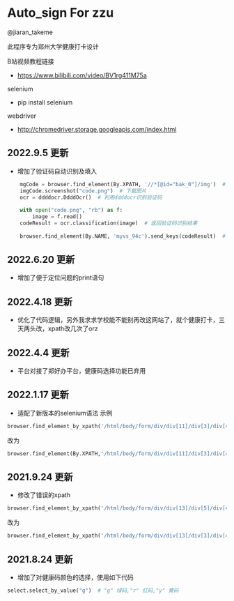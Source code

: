 # Auto_sign For zzu
@jiaran_takeme

此程序专为郑州大学健康打卡设计

B站视频教程链接
* https://www.bilibili.com/video/BV1rg411M75a

selenium
* pip  install selenium

webdriver
* http://chromedriver.storage.googleapis.com/index.html

## 2022.9.5 更新
* 增加了验证码自动识别及填入
```python
    mgCode = browser.find_element(By.XPATH, '//*[@id="bak_0"]/img')  # 定位验证码
    imgCode.screenshot("code.png")  # 下载图片
    ocr = ddddocr.DdddOcr()  # 利用ddddocr识别验证码
    
    with open("code.png", "rb") as f:
        image = f.read()
    codeResult = ocr.classification(image)  # 返回验证码识别结果
    
    browser.find_element(By.NAME, 'myvs_94c').send_keys(codeResult)  # 输入验证码
```

## 2022.6.20 更新
* 增加了便于定位问题的print语句

## 2022.4.18 更新
* 优化了代码逻辑，另外我求求学校能不能别再改这网站了，就个健康打卡，三天两头改，xpath改几次了orz

## 2022.4.4 更新
* 平台对接了郑好办平台，健康码选择功能已弃用

## 2022.1.17 更新
* 适配了新版本的selenium语法
示例
```python
browser.find_element_by_xpath('/html/body/form/div/div[11]/div[3]/div[4]/span').click()
```
改为
```python
browser.find_element(By.XPATH,'/html/body/form/div/div[11]/div[3]/div[4]/span').click()
```
## 2021.9.24 更新
* 修改了错误的xpath
```python
browser.find_element_by_xpath('/html/body/form/div/div[13]/div[5]/div[4]/span').click()
```
改为
```python
browser.find_element_by_xpath('/html/body/form/div/div[13]/div[3]/div[4]/span').click()
```
## 2021.8.24 更新
* 增加了对健康码颜色的选择，使用如下代码
```python
select.select_by_value("g")  # "g" 绿码,"r" 红码,"y" 黄码
```
